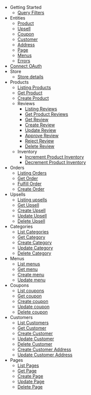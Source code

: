 - Getting Started
  - [Query Filters](/docs/misc/query-filters.md)
- Entities
    - [Product](/docs/entities/product/product.md)
    - [Upsell](/docs/entities/upsells/upsell.md)
    - [Coupon](/docs/entities/coupon/coupon.md)
    - [Customer](/docs/entities/customer/customer.md)
    - [Address](/docs/entities/address/address.md)
    - [Page](/docs/entities/page/page.md)
    - [Menus](/docs/entities/menus/menu.md)
  - [Errors](/docs/errors/index.md)
- [Connect OAuth](/docs/oauth/index.md)
- Store
  - [Store details](/docs/store/me.md)
- Products
  - [Listing Products](/docs/products/index.md)
  - [Get Product](/docs/products/get.md)
  - [Create Product](/docs/products/create.md)
  - Reviews
    - [Listing Reviews](/docs/products/reviews/index.md)
    - [Get Product Reviews](/docs/products/reviews/by_product.md)
    - [Get Review](/docs/products/reviews/get.md)
    - [Create Review](/docs/products/reviews/create.md)
    - [Update Review](/docs/products/reviews/update.md)
    - [Approve Review](/docs/products/reviews/approve.md)
    - [Reject Review](/docs/products/reviews/reject.md)
    - [Delete Review](/docs/products/reviews/delete.md)
  - Inventory
    - [Increment Product Inventory](/docs/products/inventory/increment.md)
    - [Decrement Product Inventory](/docs/products/inventory/decrement.md)
- Orders
  - [Listing Orders](/docs/orders/index.md)
  - [Get Order](/docs/orders/get.md)
  - [Fulfill Order](/docs/orders/fulfill.md)
  - [Create Order](/docs/orders/create.md)
- Upsells
  - [Listing upsells](/docs/upsells/index.md)
  - [Get Upsell](/docs/upsells/get.md)
  - [Create Upsell](/docs/upsells/create.md)
  - [Update Upsell](/docs/upsells/update.md)
  - [Delete Upsell](/docs/upsells/delete.md)
- Categories
  - [List Categories](/docs/categories/index.md)
  - [Get Category](/docs/categories/get.md)
  - [Create Category](/docs/categories/create.md)
  - [Update Category](/docs/categories/update.md)
  - [Delete Category](/docs/categories/delete.md)
- Menus
  - [List menus](/docs/menus/index.md)
  - [Get menu](/docs/menus/get.md)
  - [Create menu](/docs/menus/create.md)
  - [Update menu](/docs/menus/update.md)
- Coupons
  - [List coupons](/docs/coupons/index.md)
  - [Get coupon](/docs/coupons/get.md)
  - [Create coupon](/docs/coupons/create.md)
  - [Update coupon](/docs/coupons/update.md)
  - [Delete coupon](/docs/coupons/delete.md)
- Customers
    - [List Customers](/docs/customers/index.md)
    - [Get Customer](/docs/customers/get.md)
    - [Create Customer](/docs/customers/create.md)
    - [Update Customer](/docs/customers/update.md)
    - [Delete Customer](/docs/customers/delete.md)
    - [Create Customer Address](/docs/customers/addresses/create.md)
    - [Update Customer Address](/docs/customers/addresses/update.md)
- Pages
    - [List Pages](/docs/pages/index.md)
    - [Get Page](/docs/pages/get.md)
    - [Create Page](/docs/pages/create.md)
    - [Update Page](/docs/pages/update.md)
    - [Delete Page](/docs/pages/delete.md)
